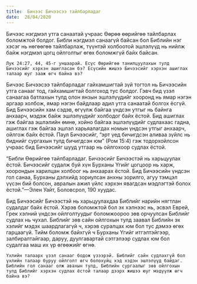 ```yaml
---
title:  Бичээс Бичээсээ тайлбарладаг
date:  28/04/2020
---
```


Бичээс нэгдмэл утга санаатай учраас Өөрөө өөрийгөө тайлбарлах боломжтой болдог. Библи нэгдмэл санаагүй байсан бол Библийн нэг хэсэг нь нөгөөгөө тайлбарлаж, түүнтэй холбоотой эшлэлүүд нь нийлж байж нэгдмэл цогц ойлголтыг өгөх боломжгүй байх байсан.

`Лук 24:27, 44, 45-г уншаарай. Есүс Өөрийгөө танилцуулахын тулд Бичээсийг хэрхэн ашигласан бэ? Есүсийн жишээ Бичээсийг хэрхэн ашиглах талаар юуг зааж өгч байна вэ?`

Бичээс Бичээсээ тайлбарладаг гайхамшигтай зүй тогтол нь Бичээсийн утга санааг тод, гайхамшигтай болгоход тус болдог. Гэвч бид үзэл санаагаа батлахын тулд олон янзын эшлэлүүдийг хооронд нь ямар нэгэн аргаар холбож, ямар нэгэн байдлаар адил утга санаатай болгох ёсгүй. Бид Бичээсийн хам сэдэв, өгүүлж байгаа үндсэн утгыг нь байнга анхаарч, мэдэж байж эшлэлүүдийг холбодог байх ёстой. Бид ашиглах гэж байгаа эшлэлийн өмнө, хойно байгаа эшлэлүүдийг судлахаас гадна, ашиглах гэж байгаа эшлэл харьяалагдах номын үндсэн утгыг анхаарч, ойлгож байх ёстой. Паул Бичээсийг, “эрт үед бичигдсэн аливаа зүйлс нь биднийг сургахын тулд бичигдсэн юм” (Ром 15:4) гэж тодорхойлсон учраас бид Бичээсийг шууд утгаар нь ойлгохоор судлах ёстой.

“Библи Өөрийгөө тайлбарладаг. Бичээсийг Бичээстэй нь харьцуулах ёстой. Бичээсийг судалж буй хүн Бурханы Үгийг цогцоор нь харж, хоорондын харилцан холбоог нь анхаарах ёстой. Бид Бичээсийн үндсэн гол санаа, Бурханы дэлхийд зориулсан анхны зорилго, агуу тэмцэл үүсэн бий болсон, авралын ажил үйлс хэрхэн явагдсан мэдлэгтэй болох ёстой.”—Элен Уайт, Боловсрол, 190 хуудас.

Бид Бичээсийг Бичээстэй нь харьцуулахдаа Библийг нарийн нягтлан судалдаг байх ёстой. Хэрэв боломжтой бол эх хэлнээс нь, эсвэл Еврей, Грек хэлний үндсэн ойлголтуудыг боломжоороо зөв орчуулсан Библийг судлах нь чухал. Библийг зөв сайн ойлгохын тулд заавал Библийн эх хэлийг мэдэх шаардлагагүй ч, хэрэв суралцах юм бол тус дэмээ өгөх гарцаагүй. Тийм боломж байхгүй ч Бурханы Үгийг итгэлтэйгээр, залбиралтайгаар, даруу, дуулгавартай сэтгэлээр судлах юм бол судалгаа маш их үр өгөөжийг өгнө.

`Үхлийн талаарх үзэл санааг бодож үзээрэй. Библийг сайн судлахгүй бол үхлийн талаар буруу ойлголт өгч болохуйц хэд хэдэн эшлэлүүд байдаг. Библийн гол санааг олж авахын тулд, Библийн сургаалыг зөв ойлгохын тулд Библийг хэрхэн судлах ёстой талаар дээрх жишээ юуг мэдүүлж өгч байна вэ?`